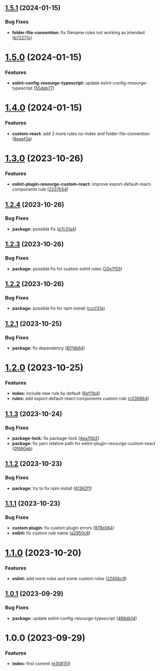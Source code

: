 ## [1.5.1](https://github.com/resourge/eslint-config-resourge-react/compare/v1.5.0...v1.5.1) (2024-01-15)


### Bug Fixes

* **folder-file-convention:** fix filename rules not working as intended ([b72271c](https://github.com/resourge/eslint-config-resourge-react/commit/b72271c3010186184d854296725ee6f6baf1c100))

# [1.5.0](https://github.com/resourge/eslint-config-resourge-react/compare/v1.4.0...v1.5.0) (2024-01-15)


### Features

* **eslint-config-resourge-typescript:** update eslint-config-resourge-typescript ([55deb77](https://github.com/resourge/eslint-config-resourge-react/commit/55deb770bf82c000b31e47b00ba8a076e65b244b))

# [1.4.0](https://github.com/resourge/eslint-config-resourge-react/compare/v1.3.0...v1.4.0) (2024-01-15)


### Features

* **custom-react:** add 2 more rules no-index and folder-file-convention ([8eaef3a](https://github.com/resourge/eslint-config-resourge-react/commit/8eaef3aa0535abb5b24758c5992cb1bf2aa8c866))

# [1.3.0](https://github.com/resourge/eslint-config-resourge-react/compare/v1.2.4...v1.3.0) (2023-10-26)


### Features

* **eslint-plugin-resourge-custom-react:** improve export-default-react-components rule ([2337b54](https://github.com/resourge/eslint-config-resourge-react/commit/2337b54aa3d694116da074d41e8839b79b50b43b))

## [1.2.4](https://github.com/resourge/eslint-config-resourge-react/compare/v1.2.3...v1.2.4) (2023-10-26)


### Bug Fixes

* **package:** possible fix ([e7c31a4](https://github.com/resourge/eslint-config-resourge-react/commit/e7c31a4a9559bea63a235758b161a29c8f026be6))

## [1.2.3](https://github.com/resourge/eslint-config-resourge-react/compare/v1.2.2...v1.2.3) (2023-10-26)


### Bug Fixes

* **package:** possible fix for custom eslint rules ([20e7f55](https://github.com/resourge/eslint-config-resourge-react/commit/20e7f558a8d36038f49deb888b8223e10375615c))

## [1.2.2](https://github.com/resourge/eslint-config-resourge-react/compare/v1.2.1...v1.2.2) (2023-10-26)


### Bug Fixes

* **package:** possible fix for npm install ([cccf31e](https://github.com/resourge/eslint-config-resourge-react/commit/cccf31e9e026544ad587e1bda2ee06dbd61dfa4b))

## [1.2.1](https://github.com/resourge/eslint-config-resourge-react/compare/v1.2.0...v1.2.1) (2023-10-25)


### Bug Fixes

* **package:** fix dependency ([8f7db64](https://github.com/resourge/eslint-config-resourge-react/commit/8f7db6485241460cb4795c300b950fb2b95c411f))

# [1.2.0](https://github.com/resourge/eslint-config-resourge-react/compare/v1.1.3...v1.2.0) (2023-10-25)


### Features

* **index:** include new rule by default ([6ef11b4](https://github.com/resourge/eslint-config-resourge-react/commit/6ef11b41fe1bbe78573691f6b96d13017778ae61))
* **rules:** add export-default-react-components custom rule ([c039864](https://github.com/resourge/eslint-config-resourge-react/commit/c0398644d0054330a7fe0aeb46d6b5963014bede))

## [1.1.3](https://github.com/resourge/eslint-config-resourge-react/compare/v1.1.2...v1.1.3) (2023-10-24)


### Bug Fixes

* **package-lock:** fix package-lock ([4ea70b2](https://github.com/resourge/eslint-config-resourge-react/commit/4ea70b21e6f5ba0f1a3ad3f25b1af0ecb4ec6e55))
* **package:** fix yarn relative path for eslint-plugin-resourge-custom-react ([0f690eb](https://github.com/resourge/eslint-config-resourge-react/commit/0f690eb4102f69e8043458a482c4a0f2c009fded))

## [1.1.2](https://github.com/resourge/eslint-config-resourge-react/compare/v1.1.1...v1.1.2) (2023-10-23)


### Bug Fixes

* **package:** try to fix npm install ([61362f1](https://github.com/resourge/eslint-config-resourge-react/commit/61362f16bf2a644dcdcbeb1741d1a52f524975fe))

## [1.1.1](https://github.com/resourge/eslint-config-resourge-react/compare/v1.1.0...v1.1.1) (2023-10-23)


### Bug Fixes

* **custom plugin:** fix custom plugin errors ([978e064](https://github.com/resourge/eslint-config-resourge-react/commit/978e06470a1ecf190d694f102725c19e0e0ac2b2))
* **eslint:** fix custom rule name ([a2950c8](https://github.com/resourge/eslint-config-resourge-react/commit/a2950c8c3b2e72356606b3cc29a12523c6e52f78))

# [1.1.0](https://github.com/resourge/eslint-config-resourge-react/compare/v1.0.1...v1.1.0) (2023-10-20)


### Features

* **eslint:** add more rules and some custom rules ([2240bc9](https://github.com/resourge/eslint-config-resourge-react/commit/2240bc978f8ef4906de8a8916715c55edfa56ad5))

## [1.0.1](https://github.com/resourge/eslint-config-resourge-react/compare/v1.0.0...v1.0.1) (2023-09-29)


### Bug Fixes

* **package:** update eslint-config-resourge-typescript ([488db14](https://github.com/resourge/eslint-config-resourge-react/commit/488db142c8cd9e05d9c5b0fe6afad113be1480ee))

# 1.0.0 (2023-09-29)


### Features

* **index:** first commit ([e358151](https://github.com/resourge/eslint-config-resourge-react/commit/e358151929d104022ef7248dad6d4af479d1b8e3))
